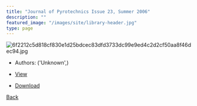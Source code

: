 ```yaml
---
title: "Journal of Pyrotechnics Issue 23, Summer 2006"
description: ""
featured_image: "/images/site/library-header.jpg"
type: page
---
```


![6f2212c5d818cf830e1d25bdcec83dfd3733dc99e9ed4c2d2cf50aa8f46dec94.jpg](https://drive.google.com/uc?export=view&id=1V-RIEPw5sN0BR8eClE-IZLA2_G6SIGgo)
* Authors: ('Unknown',)
* <a href="https://drive.google.com/uc?export=view&id=1n77rwi4Inr1chjDp3Zzc3rWyw1FDFPu0" target="_blank">View</a>

* [Download](https://drive.google.com/uc?export=download&id=1n77rwi4Inr1chjDp3Zzc3rWyw1FDFPu0)

[Back](/library/)

